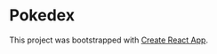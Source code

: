 # Pokedex

This project was bootstrapped with [Create React App](https://github.com/facebook/create-react-app).

